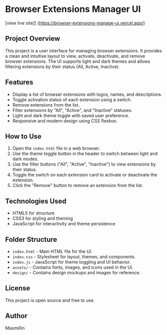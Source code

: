 # Browser Extensions Manager UI
[view live site]] (https://browser-extensions-manage-ui.vercel.app/)

## Project Overview

This project is a user interface for managing browser extensions. It provides a clean and intuitive layout to view, activate, deactivate, and remove browser extensions. The UI supports light and dark themes and allows filtering extensions by their status (All, Active, Inactive).

## Features

- Display a list of browser extensions with logos, names, and descriptions.
- Toggle activation status of each extension using a switch.
- Remove extensions from the list.
- Filter extensions by "All", "Active", and "Inactive" statuses.
- Light and dark theme toggle with saved user preference.
- Responsive and modern design using CSS flexbox.

## How to Use

1. Open the `index.html` file in a web browser.
2. Use the theme toggle button in the header to switch between light and dark modes.
3. Use the filter buttons ("All", "Active", "Inactive") to view extensions by their status.
4. Toggle the switch on each extension card to activate or deactivate the extension.
5. Click the "Remove" button to remove an extension from the list.

## Technologies Used

- HTML5 for structure
- CSS3 for styling and theming
- JavaScript for interactivity and theme persistence

## Folder Structure

- `index.html` - Main HTML file for the UI.
- `index.css` - Stylesheet for layout, themes, and components.
- `index.js` - JavaScript for theme toggling and UI behavior.
- `assets/` - Contains fonts, images, and icons used in the UI.
- `design/` - Contains design mockups and images for reference.

## License

This project is open source and free to use.

## Author

Maxmillin
